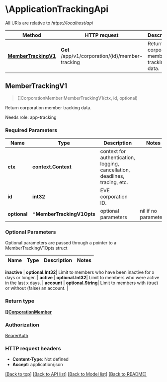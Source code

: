 # \ApplicationTrackingApi

All URIs are relative to *https://localhost/api*

Method | HTTP request | Description
------------- | ------------- | -------------
[**MemberTrackingV1**](ApplicationTrackingApi.md#MemberTrackingV1) | **Get** /app/v1/corporation/{id}/member-tracking | Return corporation member tracking data.



## MemberTrackingV1

> []CorporationMember MemberTrackingV1(ctx, id, optional)

Return corporation member tracking data.

Needs role: app-tracking

### Required Parameters


Name | Type | Description  | Notes
------------- | ------------- | ------------- | -------------
**ctx** | **context.Context** | context for authentication, logging, cancellation, deadlines, tracing, etc.
**id** | **int32**| EVE corporation ID. | 
 **optional** | ***MemberTrackingV1Opts** | optional parameters | nil if no parameters

### Optional Parameters

Optional parameters are passed through a pointer to a MemberTrackingV1Opts struct


Name | Type | Description  | Notes
------------- | ------------- | ------------- | -------------

 **inactive** | **optional.Int32**| Limit to members who have been inactive for x days or longer. | 
 **active** | **optional.Int32**| Limit to members who were active in the last x days. | 
 **account** | **optional.String**| Limit to members with (true) or without (false) an account. | 

### Return type

[**[]CorporationMember**](CorporationMember.md)

### Authorization

[BearerAuth](../README.md#BearerAuth)

### HTTP request headers

- **Content-Type**: Not defined
- **Accept**: application/json

[[Back to top]](#) [[Back to API list]](../README.md#documentation-for-api-endpoints)
[[Back to Model list]](../README.md#documentation-for-models)
[[Back to README]](../README.md)

